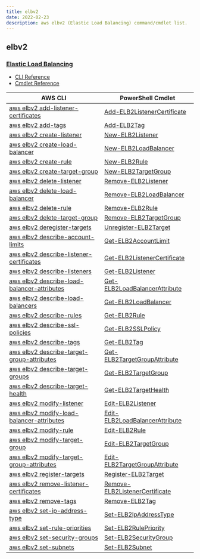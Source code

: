 ```yaml
---
title: elbv2
date: 2022-02-23
description: aws elbv2 (Elastic Load Balancing) command/cmdlet list.
---
```


## elbv2

### [Elastic Load Balancing](https://aws.amazon.com/elasticloadbalancing/)

* [CLI Reference](https://docs.aws.amazon.com/cli/latest/reference/elbv2/index.html)
* [Cmdlet Reference](https://docs.aws.amazon.com/powershell/latest/reference/items/Elastic_Load_Balancing_V2_cmdlets.html)

|AWS CLI|PowerShell Cmdlet|
|----|----|
|[aws elbv2 add-listener-certificates](https://docs.aws.amazon.com/cli/latest/reference/elbv2/add-listener-certificates.html)|[Add-ELB2ListenerCertificate](https://docs.aws.amazon.com/powershell/latest/reference/items/Add-ELB2ListenerCertificate.html)|
|[aws elbv2 add-tags](https://docs.aws.amazon.com/cli/latest/reference/elbv2/add-tags.html)|[Add-ELB2Tag](https://docs.aws.amazon.com/powershell/latest/reference/items/Add-ELB2Tag.html)|
|[aws elbv2 create-listener](https://docs.aws.amazon.com/cli/latest/reference/elbv2/create-listener.html)|[New-ELB2Listener](https://docs.aws.amazon.com/powershell/latest/reference/items/New-ELB2Listener.html)|
|[aws elbv2 create-load-balancer](https://docs.aws.amazon.com/cli/latest/reference/elbv2/create-load-balancer.html)|[New-ELB2LoadBalancer](https://docs.aws.amazon.com/powershell/latest/reference/items/New-ELB2LoadBalancer.html)|
|[aws elbv2 create-rule](https://docs.aws.amazon.com/cli/latest/reference/elbv2/create-rule.html)|[New-ELB2Rule](https://docs.aws.amazon.com/powershell/latest/reference/items/New-ELB2Rule.html)|
|[aws elbv2 create-target-group](https://docs.aws.amazon.com/cli/latest/reference/elbv2/create-target-group.html)|[New-ELB2TargetGroup](https://docs.aws.amazon.com/powershell/latest/reference/items/New-ELB2TargetGroup.html)|
|[aws elbv2 delete-listener](https://docs.aws.amazon.com/cli/latest/reference/elbv2/delete-listener.html)|[Remove-ELB2Listener](https://docs.aws.amazon.com/powershell/latest/reference/items/Remove-ELB2Listener.html)|
|[aws elbv2 delete-load-balancer](https://docs.aws.amazon.com/cli/latest/reference/elbv2/delete-load-balancer.html)|[Remove-ELB2LoadBalancer](https://docs.aws.amazon.com/powershell/latest/reference/items/Remove-ELB2LoadBalancer.html)|
|[aws elbv2 delete-rule](https://docs.aws.amazon.com/cli/latest/reference/elbv2/delete-rule.html)|[Remove-ELB2Rule](https://docs.aws.amazon.com/powershell/latest/reference/items/Remove-ELB2Rule.html)|
|[aws elbv2 delete-target-group](https://docs.aws.amazon.com/cli/latest/reference/elbv2/delete-target-group.html)|[Remove-ELB2TargetGroup](https://docs.aws.amazon.com/powershell/latest/reference/items/Remove-ELB2TargetGroup.html)|
|[aws elbv2 deregister-targets](https://docs.aws.amazon.com/cli/latest/reference/elbv2/deregister-targets.html)|[Unregister-ELB2Target](https://docs.aws.amazon.com/powershell/latest/reference/items/Unregister-ELB2Target.html)|
|[aws elbv2 describe-account-limits](https://docs.aws.amazon.com/cli/latest/reference/elbv2/describe-account-limits.html)|[Get-ELB2AccountLimit](https://docs.aws.amazon.com/powershell/latest/reference/items/Get-ELB2AccountLimit.html)|
|[aws elbv2 describe-listener-certificates](https://docs.aws.amazon.com/cli/latest/reference/elbv2/describe-listener-certificates.html)|[Get-ELB2ListenerCertificate](https://docs.aws.amazon.com/powershell/latest/reference/items/Get-ELB2ListenerCertificate.html)|
|[aws elbv2 describe-listeners](https://docs.aws.amazon.com/cli/latest/reference/elbv2/describe-listeners.html)|[Get-ELB2Listener](https://docs.aws.amazon.com/powershell/latest/reference/items/Get-ELB2Listener.html)|
|[aws elbv2 describe-load-balancer-attributes](https://docs.aws.amazon.com/cli/latest/reference/elbv2/describe-load-balancer-attributes.html)|[Get-ELB2LoadBalancerAttribute](https://docs.aws.amazon.com/powershell/latest/reference/items/Get-ELB2LoadBalancerAttribute.html)|
|[aws elbv2 describe-load-balancers](https://docs.aws.amazon.com/cli/latest/reference/elbv2/describe-load-balancers.html)|[Get-ELB2LoadBalancer](https://docs.aws.amazon.com/powershell/latest/reference/items/Get-ELB2LoadBalancer.html)|
|[aws elbv2 describe-rules](https://docs.aws.amazon.com/cli/latest/reference/elbv2/describe-rules.html)|[Get-ELB2Rule](https://docs.aws.amazon.com/powershell/latest/reference/items/Get-ELB2Rule.html)|
|[aws elbv2 describe-ssl-policies](https://docs.aws.amazon.com/cli/latest/reference/elbv2/describe-ssl-policies.html)|[Get-ELB2SSLPolicy](https://docs.aws.amazon.com/powershell/latest/reference/items/Get-ELB2SSLPolicy.html)|
|[aws elbv2 describe-tags](https://docs.aws.amazon.com/cli/latest/reference/elbv2/describe-tags.html)|[Get-ELB2Tag](https://docs.aws.amazon.com/powershell/latest/reference/items/Get-ELB2Tag.html)|
|[aws elbv2 describe-target-group-attributes](https://docs.aws.amazon.com/cli/latest/reference/elbv2/describe-target-group-attributes.html)|[Get-ELB2TargetGroupAttribute](https://docs.aws.amazon.com/powershell/latest/reference/items/Get-ELB2TargetGroupAttribute.html)|
|[aws elbv2 describe-target-groups](https://docs.aws.amazon.com/cli/latest/reference/elbv2/describe-target-groups.html)|[Get-ELB2TargetGroup](https://docs.aws.amazon.com/powershell/latest/reference/items/Get-ELB2TargetGroup.html)|
|[aws elbv2 describe-target-health](https://docs.aws.amazon.com/cli/latest/reference/elbv2/describe-target-health.html)|[Get-ELB2TargetHealth](https://docs.aws.amazon.com/powershell/latest/reference/items/Get-ELB2TargetHealth.html)|
|[aws elbv2 modify-listener](https://docs.aws.amazon.com/cli/latest/reference/elbv2/modify-listener.html)|[Edit-ELB2Listener](https://docs.aws.amazon.com/powershell/latest/reference/items/Edit-ELB2Listener.html)|
|[aws elbv2 modify-load-balancer-attributes](https://docs.aws.amazon.com/cli/latest/reference/elbv2/modify-load-balancer-attributes.html)|[Edit-ELB2LoadBalancerAttribute](https://docs.aws.amazon.com/powershell/latest/reference/items/Edit-ELB2LoadBalancerAttribute.html)|
|[aws elbv2 modify-rule](https://docs.aws.amazon.com/cli/latest/reference/elbv2/modify-rule.html)|[Edit-ELB2Rule](https://docs.aws.amazon.com/powershell/latest/reference/items/Edit-ELB2Rule.html)|
|[aws elbv2 modify-target-group](https://docs.aws.amazon.com/cli/latest/reference/elbv2/modify-target-group.html)|[Edit-ELB2TargetGroup](https://docs.aws.amazon.com/powershell/latest/reference/items/Edit-ELB2TargetGroup.html)|
|[aws elbv2 modify-target-group-attributes](https://docs.aws.amazon.com/cli/latest/reference/elbv2/modify-target-group-attributes.html)|[Edit-ELB2TargetGroupAttribute](https://docs.aws.amazon.com/powershell/latest/reference/items/Edit-ELB2TargetGroupAttribute.html)|
|[aws elbv2 register-targets](https://docs.aws.amazon.com/cli/latest/reference/elbv2/register-targets.html)|[Register-ELB2Target](https://docs.aws.amazon.com/powershell/latest/reference/items/Register-ELB2Target.html)|
|[aws elbv2 remove-listener-certificates](https://docs.aws.amazon.com/cli/latest/reference/elbv2/remove-listener-certificates.html)|[Remove-ELB2ListenerCertificate](https://docs.aws.amazon.com/powershell/latest/reference/items/Remove-ELB2ListenerCertificate.html)|
|[aws elbv2 remove-tags](https://docs.aws.amazon.com/cli/latest/reference/elbv2/remove-tags.html)|[Remove-ELB2Tag](https://docs.aws.amazon.com/powershell/latest/reference/items/Remove-ELB2Tag.html)|
|[aws elbv2 set-ip-address-type](https://docs.aws.amazon.com/cli/latest/reference/elbv2/set-ip-address-type.html)|[Set-ELB2IpAddressType](https://docs.aws.amazon.com/powershell/latest/reference/items/Set-ELB2IpAddressType.html)|
|[aws elbv2 set-rule-priorities](https://docs.aws.amazon.com/cli/latest/reference/elbv2/set-rule-priorities.html)|[Set-ELB2RulePriority](https://docs.aws.amazon.com/powershell/latest/reference/items/Set-ELB2RulePriority.html)|
|[aws elbv2 set-security-groups](https://docs.aws.amazon.com/cli/latest/reference/elbv2/set-security-groups.html)|[Set-ELB2SecurityGroup](https://docs.aws.amazon.com/powershell/latest/reference/items/Set-ELB2SecurityGroup.html)|
|[aws elbv2 set-subnets](https://docs.aws.amazon.com/cli/latest/reference/elbv2/set-subnets.html)|[Set-ELB2Subnet](https://docs.aws.amazon.com/powershell/latest/reference/items/Set-ELB2Subnet.html)|


